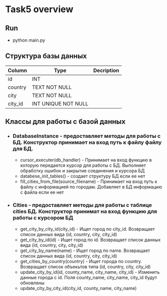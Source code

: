 # Task5 overview

## Run
* python main.py

## Структура базы данных
|Column| Type                |Decription|
|-------|--------------------|----------|
|id     |INT                 |          |
|country|TEXT NOT NULL       |          |
|city   |TEXT NOT NULL       |          |
|city_id|INT UNIQUE NOT NULL |          |

## Классы для работы с базой данных

* ### DatabaseInstance - предоставляет методы для работы с БД. Конструктор принимает на вход путь к файлу файлу для БД.
    * cursor_executer(db_handler) - Принимает на вход функцию в которую передается курсор для работы с БД. Выполняет обработку ошибок и закрытие соединения и курсора БД
    * databese_init_tables() - создает структуру БД если ее нет
    * fill_cities_from_file(source_filename) - Принимает на вход путь к файлу с информацией по городам. Добавляет в БД информацию с файла если ее нет
* ### Cities - предоставляет методы для работы с таблице cities БД. Конструктор принимат на вход функцию для работы с курсором БД
    * get_city_by_city_id(city_id) - Ищет город по city_id. Возвращает список данных вида (id, country, city, city_id)
    * get_city_by_id(id) - Ищет город по id. Возвращает список данных вида (id, country, city, city_id)
    * get_city_by_name(name) - Ищет город по name. Возвращает список данных вида (id, country, city, city_id)
    * get_cities_by_country(country) - Ищет города по country. Возвращает список объекьтов типа (id, country, city, city_id)
    * update_city_by_id(id, county_name, city_name, city_id) - Изменить данные города с id. Поля county_name, city_name, city_id будут обновлены
    * update_city_by_city_id(city_id, county_name, city_name)